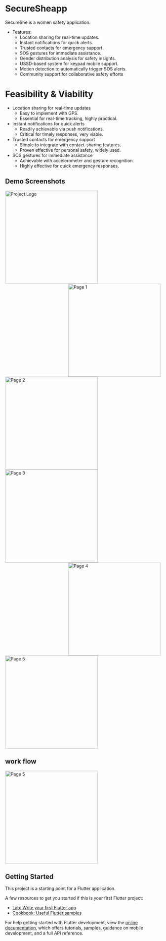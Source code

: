 # SecureSheapp
SecureShe is a women safety application.

- Features:
  - Location sharing for real-time updates.
  - Instant notifications for quick alerts.
  - Trusted contacts for emergency support.
  - SOS gestures for immediate assistance.
  - Gender distribution analysis for safety insights.
  - USSD-based system for keypad mobile support.
  - Motion detection to automatically trigger SOS alerts.
  - Community support for collaborative safety efforts

# Feasibility & Viability 
- Location sharing for real-time updates
  - Easy to implement with GPS.
  - Essential for real-time tracking, highly practical.
- Instant notifications for quick alerts
   - Readily achievable via push notifications.
   - Critical for timely responses, very viable.
- Trusted contacts for emergency support
   - Simple to integrate with contact-sharing features.
   - Proven effective for personal safety, widely used.
- SOS gestures for immediate assistance
   - Achievable with accelerometer and gesture recognition.
   - Highly effective for quick emergency responses.

## Demo Screenshots

<img src="https://github.com/GobihaJS/SecureShe/blob/main/images/Logo.jpeg" alt="Project Logo" align ="left" width="300">
<img src="https://github.com/GobihaJS/SecureShe/blob/main/images/Page1.jpeg" alt="Page 1" align = "right" width="300">
<img src="https://github.com/GobihaJS/SecureShe/blob/main/images/Page2.jpeg" alt="Page 2" width="300">
<img src="https://github.com/GobihaJS/SecureShe/blob/main/images/Page3.jpeg" alt="Page 3" align ="left"  width="300">
<img src="https://github.com/GobihaJS/SecureShe/blob/main/images/Page%204.jpg" alt="Page 4" align ="right" width="300">
<img src="https://github.com/GobihaJS/SecureShe/blob/main/images/Page%205.jpeg" alt="Page 5" width="300">

## work flow

<img src="https://github.com/GobihaJS/SecureShe/blob/main/images/workflow.png" alt="Page 5" width="300">

## Getting Started

This project is a starting point for a Flutter application.

A few resources to get you started if this is your first Flutter project:

- [Lab: Write your first Flutter app](https://docs.flutter.dev/get-started/codelab)
- [Cookbook: Useful Flutter samples](https://docs.flutter.dev/cookbook)

For help getting started with Flutter development, view the
[online documentation](https://docs.flutter.dev/), which offers tutorials,
samples, guidance on mobile development, and a full API reference.
